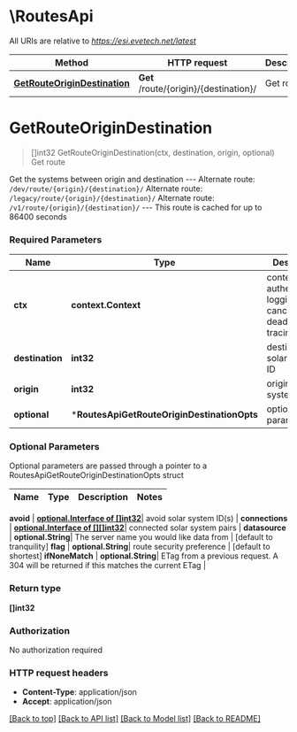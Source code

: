 # \RoutesApi

All URIs are relative to *https://esi.evetech.net/latest*

Method | HTTP request | Description
------------- | ------------- | -------------
[**GetRouteOriginDestination**](RoutesApi.md#GetRouteOriginDestination) | **Get** /route/{origin}/{destination}/ | Get route


# **GetRouteOriginDestination**
> []int32 GetRouteOriginDestination(ctx, destination, origin, optional)
Get route

Get the systems between origin and destination  --- Alternate route: `/dev/route/{origin}/{destination}/`  Alternate route: `/legacy/route/{origin}/{destination}/`  Alternate route: `/v1/route/{origin}/{destination}/`  --- This route is cached for up to 86400 seconds

### Required Parameters

Name | Type | Description  | Notes
------------- | ------------- | ------------- | -------------
 **ctx** | **context.Context** | context for authentication, logging, cancellation, deadlines, tracing, etc.
  **destination** | **int32**| destination solar system ID | 
  **origin** | **int32**| origin solar system ID | 
 **optional** | ***RoutesApiGetRouteOriginDestinationOpts** | optional parameters | nil if no parameters

### Optional Parameters
Optional parameters are passed through a pointer to a RoutesApiGetRouteOriginDestinationOpts struct

Name | Type | Description  | Notes
------------- | ------------- | ------------- | -------------


 **avoid** | [**optional.Interface of []int32**](int32.md)| avoid solar system ID(s) | 
 **connections** | [**optional.Interface of [][]int32**]([]int32.md)| connected solar system pairs | 
 **datasource** | **optional.String**| The server name you would like data from | [default to tranquility]
 **flag** | **optional.String**| route security preference | [default to shortest]
 **ifNoneMatch** | **optional.String**| ETag from a previous request. A 304 will be returned if this matches the current ETag | 

### Return type

**[]int32**

### Authorization

No authorization required

### HTTP request headers

 - **Content-Type**: application/json
 - **Accept**: application/json

[[Back to top]](#) [[Back to API list]](../README.md#documentation-for-api-endpoints) [[Back to Model list]](../README.md#documentation-for-models) [[Back to README]](../README.md)

